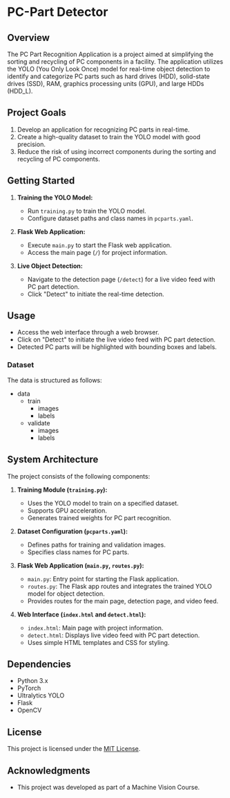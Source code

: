 # PC-Part Detector

## Overview

The PC Part Recognition Application is a project aimed at simplifying the sorting and recycling of PC components in a facility. The application utilizes the YOLO (You Only Look Once) model for real-time object detection to identify and categorize PC parts such as hard drives (HDD), solid-state drives (SSD), RAM, graphics processing units (GPU), and large HDDs (HDD_L).

## Project Goals
1. Develop an application for recognizing PC parts in real-time.
2. Create a high-quality dataset to train the YOLO model with good precision.
3. Reduce the risk of using incorrect components during the sorting and recycling of PC components.

## Getting Started

1. **Training the YOLO Model:**
   - Run `training.py` to train the YOLO model.
   - Configure dataset paths and class names in `pcparts.yaml`.

2. **Flask Web Application:**
   - Execute `main.py` to start the Flask web application.
   - Access the main page (`/`) for project information.

3. **Live Object Detection:**
   - Navigate to the detection page (`/detect`) for a live video feed with PC part detection.
   - Click "Detect" to initiate the real-time detection.

## Usage

- Access the web interface through a web browser.
- Click on "Detect" to initiate the live video feed with PC part detection.
- Detected PC parts will be highlighted with bounding boxes and labels.

### Dataset

The data is structured as follows:
   - data
       - train
           - images
           - labels
       - validate
           - images
           - labels

## System Architecture

The project consists of the following components:

1. **Training Module (`training.py`):**
   - Uses the YOLO model to train on a specified dataset.
   - Supports GPU acceleration.
   - Generates trained weights for PC part recognition.

2. **Dataset Configuration (`pcparts.yaml`):**
   - Defines paths for training and validation images.
   - Specifies class names for PC parts.

3. **Flask Web Application (`main.py`, `routes.py`):**
   - `main.py`: Entry point for starting the Flask application.
   - `routes.py`: The Flask app routes and integrates the trained YOLO model for object detection.
   - Provides routes for the main page, detection page, and video feed.


4. **Web Interface (`index.html` and `detect.html`):**
   - `index.html`: Main page with project information.
   - `detect.html`: Displays live video feed with PC part detection.
   - Uses simple HTML templates and CSS for styling.



## Dependencies

- Python 3.x
- PyTorch
- Ultralytics YOLO
- Flask
- OpenCV

## License

This project is licensed under the [MIT License](LICENSE).

## Acknowledgments

- This project was developed as part of a Machine Vision Course.
